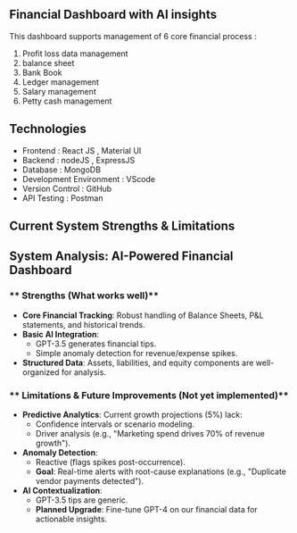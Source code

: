 ## Financial Dashboard with AI insights
This dashboard supports management of 6 core financial process :
1. Profit loss data management
2. balance sheet
3. Bank Book
4. Ledger management
5. Salary management
6. Petty cash management

## Technologies
* Frontend : React JS , Material UI
* Backend : nodeJS , ExpressJS
* Database : MongoDB
* Development Environment : VScode
* Version Control : GitHub
* API Testing : Postman

## Current System Strengths & Limitations
## **System Analysis: AI-Powered Financial Dashboard**

### ** Strengths (What works well)**  
- **Core Financial Tracking**: Robust handling of Balance Sheets, P&L statements, and historical trends.  
- **Basic AI Integration**:  
  - GPT-3.5 generates financial tips.  
  - Simple anomaly detection for revenue/expense spikes.  
- **Structured Data**: Assets, liabilities, and equity components are well-organized for analysis.

### ** Limitations & Future Improvements (Not yet implemented)**  
- **Predictive Analytics**: Current growth projections (5%) lack:  
  - Confidence intervals or scenario modeling.  
  - Driver analysis (e.g., "Marketing spend drives 70% of revenue growth").  
- **Anomaly Detection**:  
  - Reactive (flags spikes post-occurrence).  
  - **Goal**: Real-time alerts with root-cause explanations (e.g., "Duplicate vendor payments detected").  
- **AI Contextualization**:  
  - GPT-3.5 tips are generic.  
  - **Planned Upgrade**: Fine-tune GPT-4 on our financial data for actionable insights.



   
